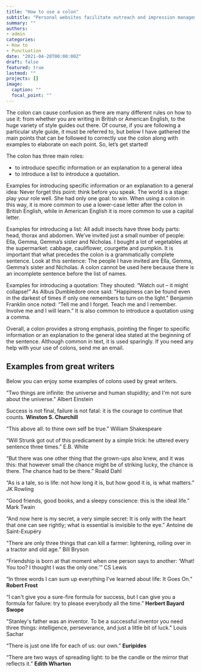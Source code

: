 ```yaml
---
title: "How to use a colon"
subtitle: "Personal websites facilitate outreach and impression management, without the limitations of institutional websites"
summary: ""
authors:
- admin
categories: 
- How to
- Punctuation
date: "2021-04-20T00:00:00Z"
draft: false
featured: true
lastmod: ""
projects: []
image:
  caption: ""
  focal_point: ""
---
```


The colon can cause confusion as there are many different rules on how to use it: from whether you are writing in British or American English, to the huge variety of style guides out there. Of course, if you are following a particular style guide, it must be referred to, but below I have gathered the main points that can be followed to correctly use the colon along with examples to elaborate on each point. So, let’s get started!

The colon has three main roles: 
- to introduce specific information or an explanation to a general idea
- to introduce a list
 to introduce a quotation. 

Examples for introducing specific information or an explanation to a general idea:
Never forget this point: think before you speak.
The world is a stage: play your role well.
She had only one goal: to win.
When using a colon in this way, it is more common to use a lower-case letter after the colon in British English, while in American English it is more common to use a capital letter.

Examples for introducing a list:
All adult insects have three body parts: head, thorax and abdomen.
We’ve invited just a small number of people: Ella, Gemma, Gemma’s sister and Nicholas.
I bought a lot of vegetables at the supermarket: cabbage, cauliflower, courgette and pumpkin. 
It is important that what precedes the colon is a grammatically complete sentence. 
Look at this sentence: The people I have invited are Ella, Gemma, Gemma’s sister and Nicholas. A colon cannot be used here because there is an incomplete sentence before the list of names.

Examples for introducing a quotation:
They shouted: “Watch out – it might collapse!”
As Albus Dumbledore once said: "Happiness can be found even in the darkest of times if only one remembers to turn on the light."
Benjamin Franklin once noted: “Tell me and I forget. Teach me and I remember. Involve me and I will learn.” 
It is also common to introduce a quotation using a comma.

Overall, a colon provides a strong emphasis, pointing the finger to specific information or an explanation to the general idea stated at the beginning of the sentence. Although common in text, it is used sparingly. If you need any help with your use of colons, send me an email.

## Examples from great writers

Below you can enjoy some examples of colons used by great writers.

“Two things are infinite: the universe and human stupidity; and I'm not sure about the universe.” 
Albert Einstein

Success is not final, failure is not fatal: it is the courage to continue that counts.
**Winston S. Churchill**

“This above all: to thine own self be true.”
William Shakespeare

“Will Strunk got out of this predicament by a simple trick: he uttered every sentence three times.”
E.B. White

“But there was one other thing that the grown-ups also knew, and it was this: that however small the chance might be of striking lucky, the chance is there. The chance had to be there.”
Roald Dahl 

“As is a tale, so is life: not how long it is, but how good it is, is what matters.”
JK Rowling

“Good friends, good books, and a sleepy conscience: this is the ideal life.”
Mark Twain

“And now here is my secret, a very simple secret: It is only with the heart that one can see rightly; what is essential is invisible to the eye.” 
Antoine de Saint-Exupéry 

“There are only three things that can kill a farmer: lightening, rolling over in a tractor and old age.”
Bill Bryson

“Friendship is born at that moment when one person says to another: ‘What! You too? I thought I was the only one.’”
CS Lewis

“In three words I can sum up everything I’ve learned about life: It Goes On.”
**Robert Frost**

“I can't give you a sure-fire formula for success, but I can give you a formula for failure: try to please everybody all the time.” 
**Herbert Bayard Swope**


"Stanley's father was an inventor. To be a successful inventor you need three things: intelligence, perseverance, and just a little bit of luck." 
Louis Sachar 

“There is just one life for each of us: our own.”
 **Euripides**

“There are two ways of spreading light: to be the candle or the mirror that reflects it.”
**Edith Wharton**



